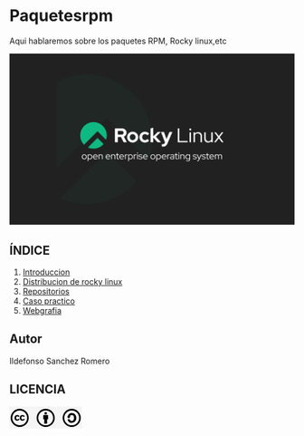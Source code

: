 # Paquetesrpm
Aqui hablaremos sobre los paquetes RPM, Rocky linux,etc

![Rocky Linux Logo](img/RockyLinux.png)


## ÍNDICE
1. [Introduccion](Introducción.md)
2. [Distribucion de rocky linux](Distribución_Rocky_Linux.md)
3. [Repositorios](Repositorios.md)
4. [Caso practico](caso_practico.md)
5. [Webgrafia](webgrafia.md)

## Autor
Ildefonso Sanchez Romero

## LICENCIA
![Licencia](img/licencia.png)
